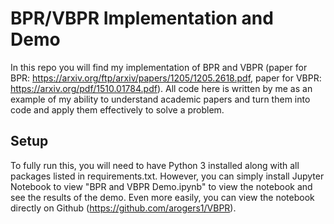# BPR/VBPR Implementation and Demo
In this repo you will find my implementation of BPR and VBPR (paper for BPR: https://arxiv.org/ftp/arxiv/papers/1205/1205.2618.pdf, paper for VBPR: https://arxiv.org/pdf/1510.01784.pdf). All code here is written by me as an example of my ability to understand academic papers and turn them into code and apply them effectively to solve a problem.

## Setup
To fully run this, you will need to have Python 3 installed along with all packages listed in requirements.txt.
However, you can simply install Jupyter Notebook to view "BPR and VBPR Demo.ipynb" to view the notebook and see the results of the demo.
Even more easily, you can view the notebook directly on Github (https://github.com/arogers1/VBPR).
